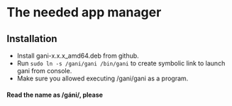 # The needed app manager
## Installation
- Install gani-x.x.x_amd64.deb from github.
- Run ```sudo ln -s /gani/gani /bin/gani``` to create symbolic link to launch gani from console.
- Make sure you allowed executing /gani/gani as a program.

#### Read the name as /gáni/, **please**
